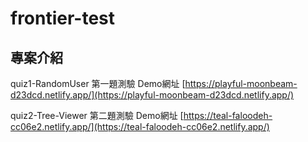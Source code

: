 # frontier-test

## 專案介紹

quiz1-RandomUser 第一題測驗
Demo網址 [https://playful-moonbeam-d23dcd.netlify.app/](https://playful-moonbeam-d23dcd.netlify.app/)

quiz2-Tree-Viewer 第二題測驗
Demo網址 [https://teal-faloodeh-cc06e2.netlify.app/](https://teal-faloodeh-cc06e2.netlify.app/)
